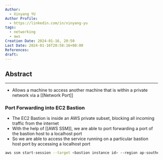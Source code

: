 ```yaml
---
Author:
  - Xinyang YU
Author Profile:
  - https://linkedin.com/in/xinyang-yu
tags:
  - networking
  - aws
Creation Date: 2024-01-16, 20:50
Last Date: 2024-01-16T20:58:16+08:00
References: 
draft: 
---
```

## Abstract
---
- Allows a machine to access another machine that is within a private network via a [[Network Port]]

### Port Forwarding into EC2 Bastion
- The EC2 Bastion is inside an AWS private subset, blocking all incoming traffic from the internet
- With the help of [[AWS SSM]], we are able to port forwarding a port of the bastion host to a localhost port
- So we are able to access the service running on a particular bastion host port by accessing a localhost port
```bash
aws ssm start-session --target <bastion instance id> --region ap-southeast-1 --document-name AWS-StartPortForwardingSession --parameters portNumber="5432",localPortNumber="5432"
```